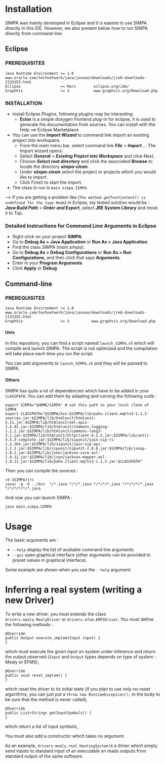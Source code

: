 # Installation

SIMPA was mainly developed in Eclipse and it is easiest to use SIMPA directly in
this IDE. However, we also present below how to run SIMPA directly from
command-line.

## Eclipse

###  PREREQUISITES

	Java Runtime Environment >= 1.8         www.oracle.com/technetwork/java/javase/downloads/jre8-downloads-2133155.html
	Eclipse                  >= Mars        eclipse.org/ide/
	GraphViz                 >= 2           www.graphviz.org/Download.php
###  INSTALLATION

- Install Eclipse Plugins, following plugins may be interesting:
    - **Eclox** is a simple doxygen frontend plug-in for eclipse, it is used to
    generate the documentation from sources. You can install with the Help ==>
    Eclipse Marketplace
- You can use the ***Import Wizard*** to  command link import an existing project into workspace.
    - From the main menu bar, select  command link ***File*** > ***Import***....
    The Import wizard opens.
    - Select ***General*** > ***Existing Project into Workspace*** and click
    Next.
    - Choose ***Select root directory***  and click the associated **Browse** to
    locate the directory ***simpa-clean***.
    - Under ***simpa-clean*** select the project or projects which you would
    like to import.
    - Click Finish to start the import.
- The class to run is `main.simpa.SIMPA`.

—> If you are getting a problem like (`The method getTextContent() is undefined for the type Node`) in Eclipse, my tested solution would be : ***Java Build Path*** > ***Order and Export***, select **JRE System Library** and move it to Top.

###  Detailed Instructions for Command Line Arguments in Eclipse

- Right-click on your project **SIMPA**.
- Go to **Debug As > Java Application** or **Run As > Java Application**.
- Find the class *SIMPA (main.simpa)*.
- Go to **Debug As > Debug Configurations** or **Run As > Run Configurations**, and then click that says **Arguments**.
- Enter in your **Program Arguments**
- Click **Apply** or **Debug**

## Command-line

###  PREREQUISITES

	Java Runtime Environment >= 1.8        www.oracle.com/technetwork/java/javase/downloads/jre8-downloads-2133155.html
	GraphViz                 >= 2          www.graphviz.org/Download.php

#### Unix

In this repository, you can find a script named `launch_SIMPA.sh` which will
compile and launch SIMPA. The script is not optimized and the compilation will
take place each time you run the script.

You can add arguments to `launch_SIMPA.sh` and they will be passed to SIMPA.

#### Others

SIMPA has quite a lot of dependencies which have to be added in your `CLASSPATH`. You can add them by adapting and running the following code :
  
    export SIMPA="$HOME/SIMPA" # set this path to your local clone of SIMPA
    export CLASSPATH="$SIMPA/bin:$SIMPA/lib/paho.client.mqttv3-1.1.2-sources.jar:$SIMPA/lib/htmlunit/htmlunit-2.11.jar:$SIMPA/lib/htmlunit/xml-apis-1.4.01.jar:$SIMPA/lib/htmlunit/commons-logging-1.1.1.jar:$SIMPA/lib/htmlunit/commons-lang3-3.1.jar:$SIMPA/lib/htmlunit/httpclient-4.2.2.jar:$SIMPA/lib/antlr-4.5.3-complete.jar:$SIMPA/lib/sipunit/jain-sip-ri-1.2.164.jar:$SIMPA/lib/sipunit/jain-sip-api-1.2.1.jar:$SIMPA/lib/sipunit/sipunit-2.0.0.jar:$SIMPA/lib/jsoup-1.8.2.jar:$SIMPA/lib/json/jackson-core-asl-1.9.11.jar:$SIMPA/lib/json/jackson-mapper-asl-1.9.11.jar:$SIMPA/lib/paho.client.mqttv3-1.1.2.jar:$CLASSPATH"

Then you can compile the sources :

    cd $SIMPA/src
    javac -g -d ../bin  */*.java */*/*.java */*/*/*.java */*/*/*/*.java */*/*/*/*/*.java
    
And now you can launch SIMPA :

	java main.simpa.SIMPA

#  Usage

The basic arguments are :
- `--help` display the list of available command line arguments.
- `--gui` open graphical interface (other arguments can be provided
  to preset values in graphical interface).

Some example are shown when you use the `--help` argument.

# Inferring a real system (writing a new Driver)

To write a new driver, you must extends the class `drivers.mealy.MealyDriver` or
`drivers.efsm.EMFSDriver`. You must define the following methods :

	@Override
	public Output execute_implem(Input input) {
	}
which must execute the given input on system under inference and return the
output observed (`Input` and `Output` types depends on type of system : Mealy or
EFMS),

	@Override
	public void reset_implem() {
	}
which reset the driver to its initial state (if you plan to use only no-reset
algorithms, you can just put a `throw new RuntimeException();` in the body to be
sure that the method is never called),

	@Override
	public List<String> getInputSymbols() {
	}
which return a list of input symbols,

You must also add a constructor which takes no argument.


As an example, `drivers.mealy.real.HeatingSystem` is a driver which simply send
inputs to standard input of an executable an reads outputs from standard output
of the same software.
